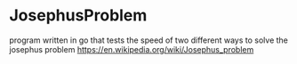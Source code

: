 # JosephusProblem
program written in go that tests the speed of two different ways to solve the josephus problem 
https://en.wikipedia.org/wiki/Josephus_problem
